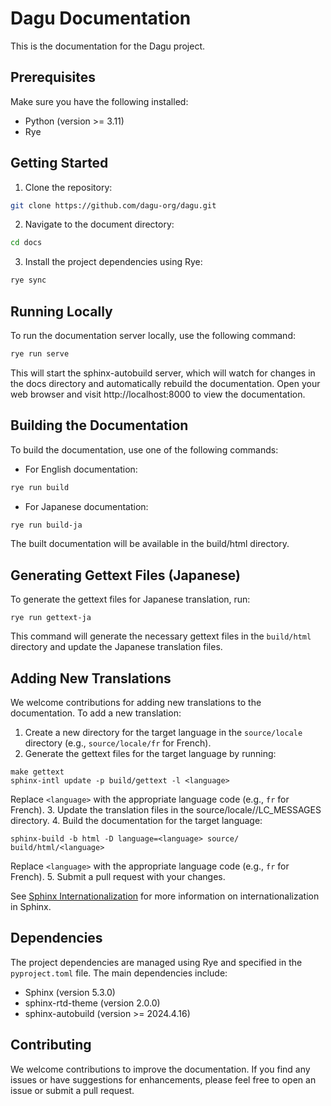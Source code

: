 # Dagu Documentation

This is the documentation for the Dagu project.

## Prerequisites

Make sure you have the following installed:

-   Python (version >= 3.11)
-   Rye

## Getting Started

1. Clone the repository:

```sh
git clone https://github.com/dagu-org/dagu.git
```

2. Navigate to the document directory:

```sh
cd docs
```

3. Install the project dependencies using Rye:

```sh
rye sync
```

## Running Locally

To run the documentation server locally, use the following command:

```sh
rye run serve
```

This will start the sphinx-autobuild server, which will watch for changes in the docs directory and automatically rebuild the documentation.
Open your web browser and visit http://localhost:8000 to view the documentation.

## Building the Documentation

To build the documentation, use one of the following commands:

-   For English documentation:

```sh
rye run build
```

-   For Japanese documentation:

```sh
rye run build-ja
```

The built documentation will be available in the build/html directory.

## Generating Gettext Files (Japanese)

To generate the gettext files for Japanese translation, run:

```shell
rye run gettext-ja
```

This command will generate the necessary gettext files in the `build/html` directory and update the Japanese translation files.

## Adding New Translations

We welcome contributions for adding new translations to the documentation. To add a new translation:

1. Create a new directory for the target language in the `source/locale` directory (e.g., `source/locale/fr` for French).
2. Generate the gettext files for the target language by running:

```shell
make gettext
sphinx-intl update -p build/gettext -l <language>
```

Replace `<language>` with the appropriate language code (e.g., `fr` for French). 3. Update the translation files in the source/locale/<language>/LC_MESSAGES directory. 4. Build the documentation for the target language:

```shell
sphinx-build -b html -D language=<language> source/ build/html/<language>
```

Replace `<language>` with the appropriate language code (e.g., `fr` for French). 5. Submit a pull request with your changes.

See [Sphinx Internationalization](https://www.sphinx-doc.org/en/master/usage/advanced/intl.html) for more information on internationalization in Sphinx.

## Dependencies

The project dependencies are managed using Rye and specified in the `pyproject.toml` file. The main dependencies include:

-   Sphinx (version 5.3.0)
-   sphinx-rtd-theme (version 2.0.0)
-   sphinx-autobuild (version >= 2024.4.16)

## Contributing

We welcome contributions to improve the documentation. If you find any issues or have suggestions for enhancements, please feel free to open an issue or submit a pull request.
